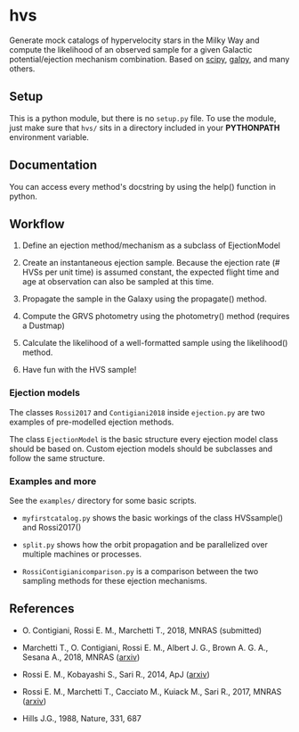 # hvs

Generate mock catalogs of hypervelocity stars in the Milky Way and compute the likelihood of an observed sample for a given Galactic potential/ejection mechanism combination. Based on [scipy](https://www.scipy.org/), [galpy](http://galpy.readthedocs.io/), and many others.


## Setup

This is a python module, but there is no `setup.py` file. To use the module, just make sure that `hvs/` sits in a directory included in your **PYTHONPATH** environment variable.

## Documentation

You can access every method's docstring by using the help() function in python.

## Workflow

1. Define an ejection method/mechanism as a subclass of EjectionModel

2. Create an instantaneous ejection sample. Because the ejection rate (# HVSs per unit time) is assumed constant, the expected flight time and age at observation can also be sampled at this time.

3. Propagate the sample in the Galaxy using the propagate() method.

4. Compute the GRVS photometry using the photometry() method (requires a Dustmap)

5. Calculate the likelihood of a well-formatted sample using the likelihood() method.

6. Have fun with the HVS sample!

### Ejection models
The classes `Rossi2017` and `Contigiani2018` inside `ejection.py` are two examples of pre-modelled ejection methods.

The class `EjectionModel` is the basic structure every ejection model class should be based on. Custom ejection models should be subclasses and follow the same structure.

### Examples and more
See the `examples/` directory for some basic scripts.

- `myfirstcatalog.py` shows the basic workings of the class HVSsample() and Rossi2017()

- `split.py` shows how the orbit propagation and be parallelized over multiple machines or processes.

- `RossiContigianicomparison.py` is a comparison between the two sampling methods for these ejection mechanisms.



## References

* O. Contigiani, Rossi E. M., Marchetti T., 2018, MNRAS (submitted)

* Marchetti T., O. Contigiani, Rossi E. M., Albert J. G., Brown A. G. A., Sesana A., 2018, MNRAS ([arxiv](https://arxiv.org/abs/1711.11397))

* Rossi E. M., Kobayashi S., Sari R., 2014, ApJ ([arxiv](https://arxiv.org/abs/1307.1134))

* Rossi E. M., Marchetti T., Cacciato M., Kuiack M., Sari R., 2017, MNRAS ([arxiv](https://arxiv.org/abs/1608.02000))

* Hills J.G., 1988, Nature, 331, 687
